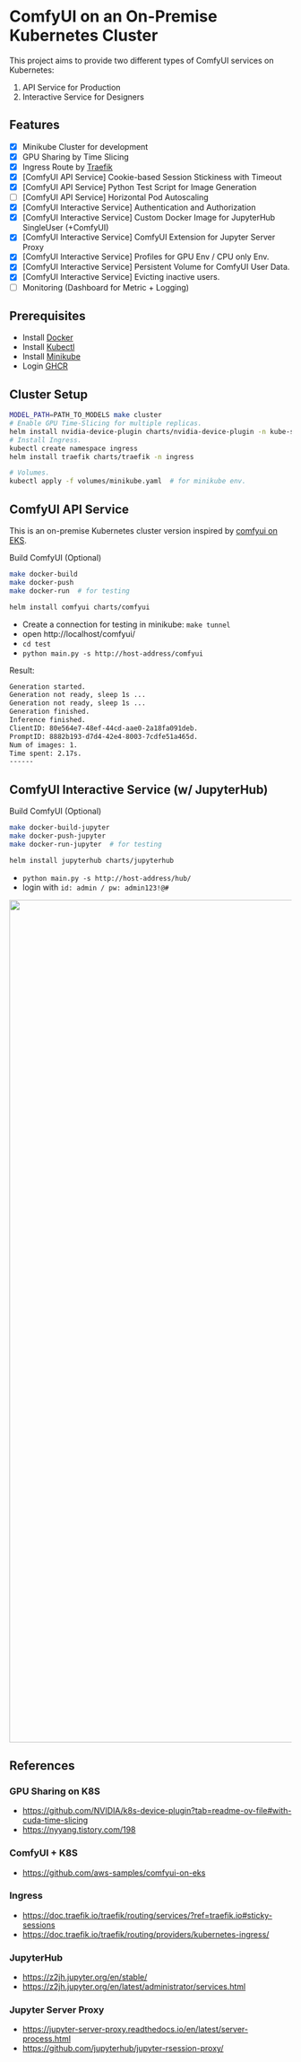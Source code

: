 # ComfyUI on an On-Premise Kubernetes Cluster

This project aims to provide two different types of ComfyUI services on Kubernetes:
1. API Service for Production
2. Interactive Service for Designers

## Features
- [x] Minikube Cluster for development
- [x] GPU Sharing by Time Slicing
- [x] Ingress Route by [Traefik](https://doc.traefik.io/traefik/)
- [x] [ComfyUI API Service] Cookie-based Session Stickiness with Timeout
- [x] [ComfyUI API Service] Python Test Script for Image Generation
- [ ] [ComfyUI API Service] Horizontal Pod Autoscaling
- [x] [ComfyUI Interactive Service] Authentication and Authorization
- [x] [ComfyUI Interactive Service] Custom Docker Image for JupyterHub SingleUser (+ComfyUI)
- [x] [ComfyUI Interactive Service] ComfyUI Extension for Jupyter Server Proxy 
- [x] [ComfyUI Interactive Service] Profiles for GPU Env / CPU only Env.
- [x] [ComfyUI Interactive Service] Persistent Volume for ComfyUI User Data.
- [x] [ComfyUI Interactive Service] Evicting inactive users.
- [ ] Monitoring (Dashboard for Metric + Logging)

## Prerequisites
- Install [Docker](https://docs.docker.com/engine/install/)
- Install [Kubectl](https://kubernetes.io/docs/tasks/tools/)
- Install [Minikube](https://minikube.sigs.k8s.io/docs/start)
- Login [GHCR](https://docs.github.com/en/packages/working-with-a-github-packages-registry/working-with-the-container-registry#authenticating-with-a-personal-access-token-classic)

## Cluster Setup
```bash
MODEL_PATH=PATH_TO_MODELS make cluster
# Enable GPU Time-Slicing for multiple replicas.
helm install nvidia-device-plugin charts/nvidia-device-plugin -n kube-system
# Install Ingress.
kubectl create namespace ingress
helm install traefik charts/traefik -n ingress

# Volumes.
kubectl apply -f volumes/minikube.yaml  # for minikube env.
```

## ComfyUI API Service
This is an on-premise Kubernetes cluster version inspired by [comfyui on EKS](https://github.com/aws-samples/comfyui-on-eks).

Build ComfyUI (Optional)
```bash
make docker-build
make docker-push
make docker-run  # for testing
```

```bash
helm install comfyui charts/comfyui
```

- Create a connection for testing in minikube: `make tunnel`
- open http://localhost/comfyui/
- `cd test`
- `python main.py -s http://host-address/comfyui`

Result:
```bash
Generation started.
Generation not ready, sleep 1s ...
Generation not ready, sleep 1s ...
Generation finished.
Inference finished.
ClientID: 80e564e7-48ef-44cd-aae0-2a18fa091deb.
PromptID: 8882b193-d7d4-42e4-8003-7cdfe51a465d.
Num of images: 1.
Time spent: 2.17s.
------
```

## ComfyUI Interactive Service (w/ JupyterHub)
Build ComfyUI (Optional)
```bash
make docker-build-jupyter
make docker-push-jupyter
make docker-run-jupyter  # for testing
```

```bash
helm install jupyterhub charts/jupyterhub
```

- `python main.py -s http://host-address/hub/`
- login with `id: admin / pw: admin123!@#`

<img width="1503" src="https://github.com/user-attachments/assets/251e1c6c-6e46-49c6-9b0a-5f6c58b7d8ef">

## References
### GPU Sharing on K8S
- https://github.com/NVIDIA/k8s-device-plugin?tab=readme-ov-file#with-cuda-time-slicing
- https://nyyang.tistory.com/198

### ComfyUI + K8S
- https://github.com/aws-samples/comfyui-on-eks

### Ingress
- https://doc.traefik.io/traefik/routing/services/?ref=traefik.io#sticky-sessions
- https://doc.traefik.io/traefik/routing/providers/kubernetes-ingress/

### JupyterHub
- https://z2jh.jupyter.org/en/stable/
- https://z2jh.jupyter.org/en/latest/administrator/services.html

### Jupyter Server Proxy
- https://jupyter-server-proxy.readthedocs.io/en/latest/server-process.html
- https://github.com/jupyterhub/jupyter-rsession-proxy/
